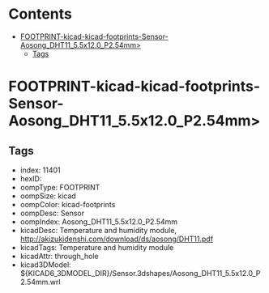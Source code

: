 



Contents
========

* [FOOTPRINT-kicad-kicad-footprints-Sensor-Aosong_DHT11_5.5x12.0_P2.54mm>](#footprint-kicad-kicad-footprints-sensor-aosong_dht11_55x120_p254mm)
	* [Tags](#tags)

# FOOTPRINT-kicad-kicad-footprints-Sensor-Aosong_DHT11_5.5x12.0_P2.54mm>

## Tags

- index: 11401
- hexID: 
- oompType: FOOTPRINT
- oompSize: kicad
- oompColor: kicad-footprints
- oompDesc: Sensor
- oompIndex: Aosong_DHT11_5.5x12.0_P2.54mm
- kicadDesc: Temperature and humidity module, http://akizukidenshi.com/download/ds/aosong/DHT11.pdf
- kicadTags: Temperature and humidity module
- kicadAttr: through_hole
- kicad3DModel: ${KICAD6_3DMODEL_DIR}/Sensor.3dshapes/Aosong_DHT11_5.5x12.0_P2.54mm.wrl

